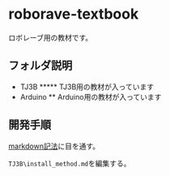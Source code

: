 # roborave-textbook
ロボレーブ用の教材です。

## フォルダ説明

 * TJ3B
 ***** TJ3B用の教材が入っています
 * Arduino
 ** Arduino用の教材が入っています


## 開発手順

[markdown記法](https://qiita.com/tbpgr/items/989c6badefff69377da7)に目を通す。

`TJ3B\install_method.md`を編集する。
